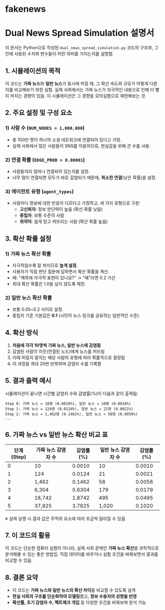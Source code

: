# fakenews

# Dual News Spread Simulation 설명서

이 문서는 Python으로 작성된 `dual_news_spread_simulation.py` 코드의 구조와, 그 안에 사용된 수치와 변수들이 어떤 의미를 가지는지를 설명함. 


## 1. 시뮬레이션의 목적

이 코드는 **가짜 뉴스**와 **일반 뉴스**가 동시에 퍼질 때, 그 확산 속도와 규모가 어떻게 다른지를 비교해보기 위한 실험. 실제 사회에서는 가짜 뉴스가 자극적인 내용으로 인해 더 빨리 퍼지는 경향이 있음. 이 시뮬레이션은 그 경향을 모의실험으로 재현해보는 것.



## 2. 주요 설정 및 구성 요소

### 1) 사람 수 (`NUM_NODES = 1,000,000`)
- 총 100만 명이 하나의 소셜 네트워크에 연결되어 있다고 가정.
- 실제 사회에서 많은 사람들이 SNS를 이용하므로, 현실감을 위해 큰 수를 사용.

### 2) 연결 확률 (`EDGE_PROB = 0.00001`)
- 사람들끼리 얼마나 연결되어 있는지를 설정.
- 너무 많이 연결되면 모두가 바로 감염되기 때문에, **희소한 연결**(낮은 확률)을 설정.

### 3) 에이전트 유형 (`agent_types`)
- 사람마다 정보에 대한 반응이 다르다고 가정하고, 세 가지 유형으로 구분:
  - **고신뢰자**: 정보 판단력이 높음 (확산 확률 낮음)
  - **중립자**: 보통 수준의 사람
  - **취약자**: 쉽게 믿고 퍼뜨리는 사람 (확산 확률 높음)



## 3. 확산 확률 설정

### 1) 가짜 뉴스 확산 확률
- 자극적일수록 잘 퍼지므로 **높게 설정**.
- 사용자가 직접 판단 질문에 답하면서 확산 확률을 계산.
- 예: "제목에 자극적 표현이 있나요?" → "예"라면 0.2 가산
- 최대 확산 확률은 1.0을 넘지 않도록 제한.

### 2) 일반 뉴스 확산 확률
- 보통 0.05~0.2 사이로 설정.
- 중립자 기준 기본값은 **0.1** (시민이 뉴스 링크를 공유하는 일반적인 수준).



## 4. 확산 방식

1. **처음에 각각 10명씩 가짜 뉴스, 일반 뉴스에 감염됨**
2. 감염된 사람이 이웃(연결된 노드)에게 뉴스를 퍼뜨림
3. 이때 퍼질지 말지는 해당 사람의 유형에 따라 확률적으로 결정됨
4. 이 과정을 최대 20번 반복하며 감염자 수를 기록함



## 5. 결과 출력 예시

시뮬레이션이 끝나면 시간별 감염자 수와 감염률(%)이 다음과 같이 출력됨:

```
Step 0: 가짜 뉴스 = 10명 (0.0010%), 일반 뉴스 = 10명 (0.0010%)
Step 1: 가짜 뉴스 = 124명 (0.0124%), 일반 뉴스 = 21명 (0.0021%)
Step 2: 가짜 뉴스 = 1,462명 (0.1462%), 일반 뉴스 = 58명 (0.0058%)
...
```



## 6. 가짜 뉴스 vs 일반 뉴스 확산 비교 표

| 단계 (Step) | 가짜 뉴스 감염자 수 | 감염률 (%) | 일반 뉴스 감염자 수 | 감염률 (%) |
|-------------|----------------------|-------------|------------------------|-------------|
| 0           | 10                   | 0.0010      | 10                     | 0.0010      |
| 1           | 124                  | 0.0124      | 21                     | 0.0021      |
| 2           | 1,462                | 0.1462      | 58                     | 0.0058      |
| 3           | 6,304                | 0.6304      | 179                    | 0.0179      |
| 4           | 18,742               | 1.8742      | 495                    | 0.0495      |
| 5           | 37,825               | 3.7825      | 1,020                  | 0.1020      |

※ 실제 실행 시 결과 값은 무작위 요소에 따라 조금씩 달라질 수 있음



## 7. 이 코드의 활용

이 코드는 단순한 컴퓨터 실험이 아니라, 실제 사회 문제인 **가짜 뉴스 확산**을 과학적으로 분석해볼 수 있는 좋은 방법임.
직접 데이터를 바꾸거나 실험 조건을 바꿔보면서 결과를 비교할 수 있음.



## 8. 결론 요약

- 이 코드는 **가짜 뉴스와 일반 뉴스의 확산 차이**를 비교할 수 있도록 설계
- **현실 사회의 구조를 단순화하여 모델링**했고, **정보 수용자의 성향을 반영**
- **확산률, 초기 감염자 수, 팩트체크 개입** 등 다양한 조건을 바꿔보며 분석 가능

